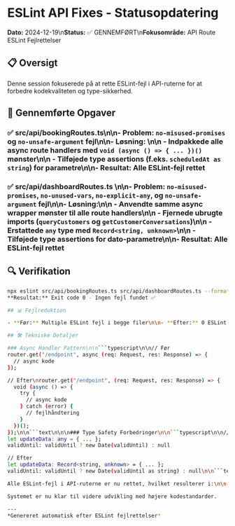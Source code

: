 # ESLint API Fixes - Statusopdatering

**Dato:** 2024-12-19\n**Status:** ✅ GENNEMFØRT\n**Fokusområde:** API Route ESLint Fejlrettelser

## 📋 Oversigt

Denne session fokuserede på at rette ESLint-fejl i API-ruterne for at forbedre kodekvaliteten og type-sikkerhed.

## 🎯 Gennemførte Opgaver

### ✅ src/api/bookingRoutes.ts\n\n- **Problem:** `no-misused-promises` og `no-unsafe-argument` fejl\n\n- **Løsning:** \n\n  - Indpakkede alle async route handlers med `void (async () => { ... })()` mønster\n\n  - Tilføjede type assertions (f.eks. `scheduledAt as string`) for parametre\n\n- **Resultat:** Alle ESLint-fejl rettet

### ✅ src/api/dashboardRoutes.ts  \n\n- **Problem:** `no-misused-promises`, `no-unused-vars`, `no-explicit-any`, og `no-unsafe-argument` fejl\n\n- **Løsning:**\n\n  - Anvendte samme async wrapper mønster til alle route handlers\n\n  - Fjernede ubrugte imports (`queryCustomers` og `getCustomerConversations`)\n\n  - Erstattede `any` type med `Record<string, unknown>`\n\n  - Tilføjede type assertions for dato-parametre\n\n- **Resultat:** Alle ESLint-fejl rettet

## 🔍 Verifikation

```bash
npx eslint src/api/bookingRoutes.ts src/api/dashboardRoutes.ts --format=compact\n\n```text\n
**Resultat:** Exit code 0 - Ingen fejl fundet ✅

## 📊 Fejlreduktion

- **Før:** Multiple ESLint fejl i begge filer\n\n- **Efter:** 0 ESLint fejl\n\n- **Forbedringer:**\n\n  - Bedre type-sikkerhed\n\n  - Korrekt async/await håndtering\n\n  - Fjernet ubrugt kode\n\n  - Konsistent fejlhåndtering

## 🛠️ Tekniske Detaljer

### Async Handler Pattern\n\n```typescript\n\n// Før
router.get("/endpoint", async (req: Request, res: Response) => {
  // async kode
});

// Efter\nrouter.get("/endpoint", (req: Request, res: Response) => {
  void (async () => {
    try {
      // async kode
    } catch (error) {
      // fejlhåndtering
    }
  })();
});\n\n```text\n\n\n### Type Safety Forbedringer\n\n```typescript\n\n// Før
let updateData: any = { ... };
validUntil: validUntil ? new Date(validUntil) : null

// Efter
let updateData: Record<string, unknown> = { ... };
validUntil: validUntil ? new Date(validUntil as string) : null\n\n```text\n\n\n## 🎉 Konklusion

Alle ESLint-fejl i API-ruterne er nu rettet, hvilket resulterer i:\n\n- Forbedret kodekvalitet\n\n- Bedre type-sikkerhed\n\n- Konsistent fejlhåndtering\n\n- Renere kodebase

Systemet er nu klar til videre udvikling med højere kodestandarder.

---
*Genereret automatisk efter ESLint fejlrettelser*
